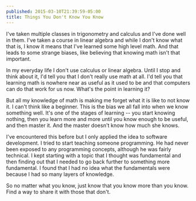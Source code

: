```yaml
---
published: 2015-03-10T21:39:59-05:00
title: Things You Don't Know You Know
---
```

I've taken multiple classes in trigonometry and calculus and I've done well in them. I've taken a course in linear algebra and while I don't know what that is, I know it means that I've learned some high level math. And that leads to some strange biases, like believing that knowing math isn't that important.

In my everyday life I don't use calculus or linear algebra. Until I stop and think about it, I'd tell you that I don't really use math at all. I'd tell you that learning math is nowhere near as useful as it used to be and that computers can do that work for us now. What's the point in learning it? 

But all my knowledge of math is making me forget what it is like to not know it. I can't think like a beginner. This is the bias we all fall into when we know something well. It's one of the stages of learning -- you start knowing nothing, then you learn more and more until you know enough to be useful, and then master it. And the master doesn't know how much she knows.

I've encountered this before but I only applied the idea to software development. I tried to start teaching someone programming. He had never been exposed to any programming concepts, although he was fairly technical. I kept starting with a topic that I thought was fundamental and then finding out that I needed to go back further to something more fundamental. I found that I had no idea what the fundamentals were because I had so many layers of knowledge.

So no matter what you know, just know that you know more than you know. Find a way to share it with those that don't.
